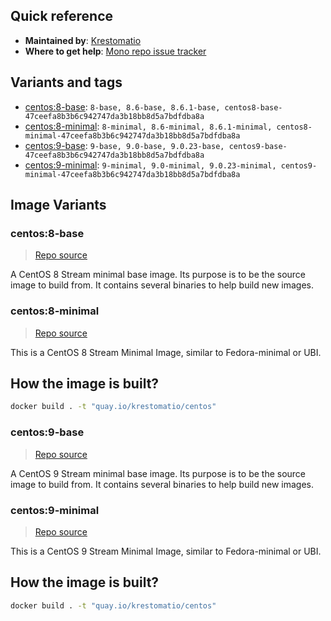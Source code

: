 ## Quick reference
- **Maintained by**:
[Krestomatio](https://github.com/krestomatio)
- **Where to get help**:
[Mono repo issue tracker](https://github.com/krestomatio/container_builder/issues)

## Variants and tags
- [centos:8-base](#centos8-base): `8-base, 8.6-base, 8.6.1-base, centos8-base-47ceefa8b3b6c942747da3b18bb8d5a7bdfdba8a`
- [centos:8-minimal](#centos8-minimal): `8-minimal, 8.6-minimal, 8.6.1-minimal, centos8-minimal-47ceefa8b3b6c942747da3b18bb8d5a7bdfdba8a`
- [centos:9-base](#centos9-base): `9-base, 9.0-base, 9.0.23-base, centos9-base-47ceefa8b3b6c942747da3b18bb8d5a7bdfdba8a`
- [centos:9-minimal](#centos9-minimal): `9-minimal, 9.0-minimal, 9.0.23-minimal, centos9-minimal-47ceefa8b3b6c942747da3b18bb8d5a7bdfdba8a`


## Image Variants
### centos:8-base
> [Repo source](https://github.com/krestomatio/container_builder/tree/master/centos/centos8-base)

A CentOS 8 Stream minimal base image. Its purpose is to be the source image to build from. It contains several binaries to help build new images.

### centos:8-minimal
> [Repo source](https://github.com/krestomatio/container_builder/tree/master/centos/centos8-minimal)

This is a CentOS 8 Stream Minimal Image, similar to Fedora-minimal or UBI.

## How the image is built?
```bash
docker build . -t "quay.io/krestomatio/centos"
```

### centos:9-base
> [Repo source](https://github.com/krestomatio/container_builder/tree/master/centos/centos9-base)

A CentOS 9 Stream minimal base image. Its purpose is to be the source image to build from. It contains several binaries to help build new images.

### centos:9-minimal
> [Repo source](https://github.com/krestomatio/container_builder/tree/master/centos/centos9-minimal)

This is a CentOS 9 Stream Minimal Image, similar to Fedora-minimal or UBI.

## How the image is built?
```bash
docker build . -t "quay.io/krestomatio/centos"
```

